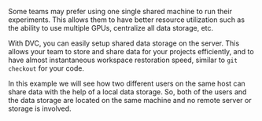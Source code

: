 Some teams may prefer using one single shared machine to run their
experiments. This allows them to have better resource utilization such
as the ability to use multiple GPUs, centralize all data storage, etc.

With DVC, you can easily setup shared data storage on the server. This
allows your team to store and share data for your projects
efficiently, and to have almost instantaneous workspace restoration
speed, similar to `git checkout` for your code.

In this example we will see how two different users on the same host
can share data with the help of a local data storage. So, both of the
users and the data storage are located on the same machine and no
remote server or storage is involved.
